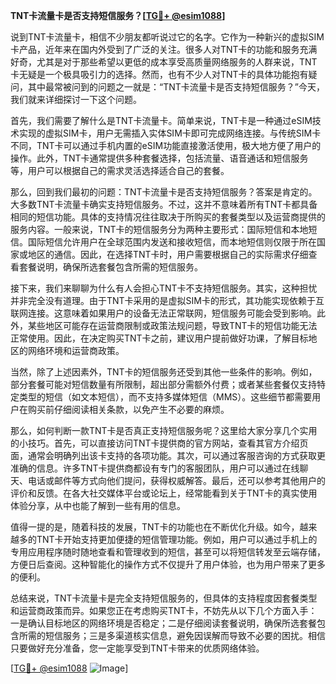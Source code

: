 **TNT卡流量卡是否支持短信服务？[[TG💪+ @esim1088](https://t.me/s/esim1088)]**

说到TNT卡流量卡，相信不少朋友都听说过它的名字。它作为一种新兴的虚拟SIM卡产品，近年来在国内外受到了广泛的关注。很多人对TNT卡的功能和服务充满好奇，尤其是对于那些希望以更低的成本享受高质量网络服务的人群来说，TNT卡无疑是一个极具吸引力的选择。然而，也有不少人对TNT卡的具体功能抱有疑问，其中最常被问到的问题之一就是：“TNT卡流量卡是否支持短信服务？”今天，我们就来详细探讨一下这个问题。

首先，我们需要了解什么是TNT卡流量卡。简单来说，TNT卡是一种通过eSIM技术实现的虚拟SIM卡，用户无需插入实体SIM卡即可完成网络连接。与传统SIM卡不同，TNT卡可以通过手机内置的eSIM功能直接激活使用，极大地方便了用户的操作。此外，TNT卡通常提供多种套餐选择，包括流量、语音通话和短信服务等，用户可以根据自己的需求灵活选择适合自己的套餐。

那么，回到我们最初的问题：TNT卡流量卡是否支持短信服务？答案是肯定的。大多数TNT卡流量卡确实支持短信服务。不过，这并不意味着所有TNT卡都具备相同的短信功能。具体的支持情况往往取决于所购买的套餐类型以及运营商提供的服务内容。一般来说，TNT卡的短信服务分为两种主要形式：国际短信和本地短信。国际短信允许用户在全球范围内发送和接收短信，而本地短信则仅限于所在国家或地区的通信。因此，在选择TNT卡时，用户需要根据自己的实际需求仔细查看套餐说明，确保所选套餐包含所需的短信服务。

接下来，我们来聊聊为什么有人会担心TNT卡不支持短信服务。其实，这种担忧并非完全没有道理。由于TNT卡采用的是虚拟SIM卡的形式，其功能实现依赖于互联网连接。这意味着如果用户的设备无法正常联网，短信服务可能会受到影响。此外，某些地区可能存在运营商限制或政策法规问题，导致TNT卡的短信功能无法正常使用。因此，在决定购买TNT卡之前，建议用户提前做好功课，了解目标地区的网络环境和运营商政策。

当然，除了上述因素外，TNT卡的短信服务还受到其他一些条件的影响。例如，部分套餐可能对短信数量有所限制，超出部分需额外付费；或者某些套餐仅支持特定类型的短信（如文本短信），而不支持多媒体短信（MMS）。这些细节都需要用户在购买前仔细阅读相关条款，以免产生不必要的麻烦。

那么，如何判断一款TNT卡是否真正支持短信服务呢？这里给大家分享几个实用的小技巧。首先，可以直接访问TNT卡提供商的官方网站，查看其官方介绍页面，通常会明确列出该卡支持的各项功能。其次，可以通过客服咨询的方式获取更准确的信息。许多TNT卡提供商都设有专门的客服团队，用户可以通过在线聊天、电话或邮件等方式向他们提问，获得权威解答。最后，还可以参考其他用户的评价和反馈。在各大社交媒体平台或论坛上，经常能看到关于TNT卡的真实使用体验分享，从中也能了解到一些有用的信息。

值得一提的是，随着科技的发展，TNT卡的功能也在不断优化升级。如今，越来越多的TNT卡开始支持更加便捷的短信管理功能。例如，用户可以通过手机上的专用应用程序随时随地查看和管理收到的短信，甚至可以将短信转发至云端存储，方便日后查阅。这种智能化的操作方式不仅提升了用户体验，也为用户带来了更多的便利。

总结来说，TNT卡流量卡是完全支持短信服务的，但具体的支持程度因套餐类型和运营商政策而异。如果您正在考虑购买TNT卡，不妨先从以下几个方面入手：一是确认目标地区的网络环境是否稳定；二是仔细阅读套餐说明，确保所选套餐包含所需的短信服务；三是多渠道核实信息，避免因误解而导致不必要的困扰。相信只要做好充分准备，您一定能享受到TNT卡带来的优质网络体验。

[[TG💪+ @esim1088](https://t.me/s/esim1088) ![Image](https://i.postimg.cc/4NQfJmqS/Snipaste-2025-05-13-00-14-12.png)]